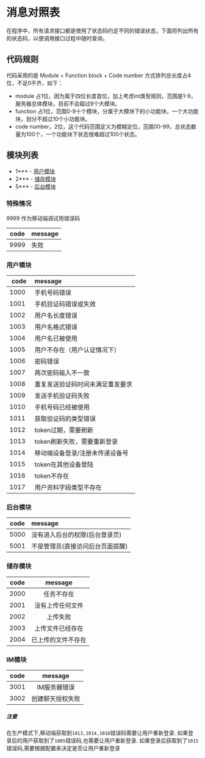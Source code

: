 # 消息对照表
在程序中，所有请求接口都是使用了状态码约定不同的错误状态，下面将列出所有的状态码，以便调用接口过程中随时查询。

## 代码规则

代码采用的是 Module + Function block + Code number 方式排列总长度占4位，不足0不齐，如下：
- module 占1位，因为属于四位长度首位，加上考虑int类型规则，范围是1-9，服务器总体模块，目前不会超过9个大模块。
- function 占1位，范围0-9十个模块，分属于大模块下的小功能块，一个大功能块，划分不超过10个小功能块。
- code number，2位，这个代码范围定义为模糊定位，范围00-99，总状态数量为100个，一个功能块下状态很难超过100个状态。

## 模块列表
* 1*** - [用户模块](#用户模块)
* 2*** - [储存模块](#储存模块)
* 5*** - [后台模块](#后台模块)

### 特殊情况

9999 作为移动端调试用错误码

| code  | message  |
|-------|:--------|
| 9999 | 失败 |

### 用户模块
| code  | message  |
|-------|:--------|
| 1000  | 手机号码错误 |
| 1001  | 手机验证码错误或失效 |
| 1002  | 用户名长度错误 |
| 1003  | 用户名格式错误 |
| 1004  | 用户名已被使用 |
| 1005  | 用户不存在（用户认证情况下） |
| 1006  | 密码错误 |
| 1007  | 两次密码输入不一致 |
| 1008  | 重复发送验证码时间未满足重发要求 |
| 1009  | 发送手机验证码失败 |
| 1010  | 手机号码已经被使用 |
| 1011  | 获取验证码的类型错误 |
| 1012  | token过期，需要刷新 |
| 1013  | token刷新失败，需要重新登录 |
| 1014  | 移动端设备登录/注册未传递设备号 |
| 1015  | token在其他设备登陆 |
| 1016  | token不存在 |
| 1017  | 用户资料字段类型不存在 |

### 后台模块
| code  | message  |
|-------|:--------|
| 5000	| 没有进入后台的权限(后台登录页) |
| 5001	| 不是管理员(直接访问后台页面提醒) |

### 储存模块
| code     | message  |
|----------|:--------:|
| 2000     | 任务不存在 |
| 2001     | 没有上传任何文件 |
| 2002     | 上传失败 |
| 2003     | 上传文件已经存在 |
| 2004     | 已上传的文件不存在 |

### IM模块
|code|message|
|:---:|:---:|
|3001|IM服务器错误|
|3002|创建聊天授权失败|

##### 注意
在生产模式下,移动端获取到`1013,1014,1016`错误码需要让用户重新登录.
如果登录后的用户获取到了`1005`错误码,也需要让用户重新登录.
如果登录后获取到了`1015`错误码,需要根据配置来决定是否让用户重新登录
